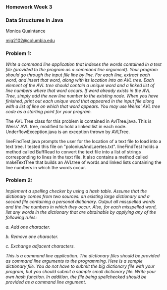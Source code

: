 ### Homework Week 3
### Data Structures in Java

Monica Quaintance

mjq2102@columbia.edu

### Problem 1:

_Write a command line application that indexes the words contained in a text 
file (provided to the program as a command line argument). Your program should 
go through the input file line by line. For each line, extract each word, and 
insert that word, along with its location into an AVL tree. Each element of 
the AVL tree should contain a unique word and a linked list of line numbers 
where that word occurs. If word already exists in the AVL Tree, simply add the 
new line number to the existing node. When you have finished, print out each 
unique word that appeared in the input file along with a list of line on which 
that word appears. You may use Weiss' AVL tree code as a starting point for 
your program._

The AVL Tree class for this problem is contained in AvlTree.java. This is 
Weiss' AVL tree, modified to hold a linked list in each node. 
UnderflowException.java is an exception thrown by AVLTree.

lineFindTest.java prompts the user for the location of a text file to load into
a text tree. I tested this file on "poloniusAndLaertes.txt". lineFindTest holds
a method called BuffRead to convert the text file into a list of strings 
corresponding to lines in the text file. It also contains a method called
makeTextTree that builds an AVLtree of words and linked lists containing the
line numbers in which the words occur.

### Problem 2:

_Implement a spelling checker by using a hash table. Assume that the 
dictionary comes from two sources: an existing large dictionary and a second 
file containing a personal dictionary. Output all misspelled words and the 
line numbers in which they occur. Also, for each misspelled word, list any 
words in the dictionary that are obtainable by applying any of the following 
rules:_

_a. Add one character._

_b. Remove one character._

_c. Exchange adjacent characters._

_This is a command line application. The dictionary files should be provided 
as command line arguments to the programming. Here is a sample dictionary 
file. You do not have to submit the big dictionary file with your program, but 
you should submit a sample small dictionary file. Write your own hash 
function. In addition, the file being spellchecked should be provided as a 
command line argument._

